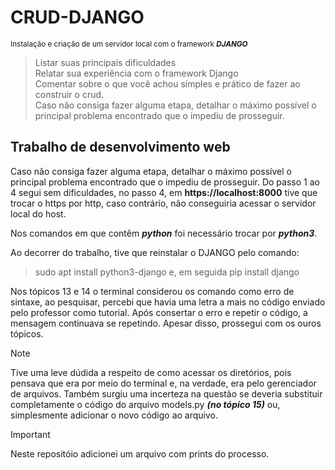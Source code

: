 # CRUD-DJANGO
<sup>Instalação e criação de um servidor local com o framework ***DJANGO***<sup>
>Listar suas principais dificuldades  
>Relatar sua experiência com o framework Django  
>Comentar sobre o que você achou simples e prático de fazer ao construir o crud.  
>Caso não consiga fazer alguma etapa, detalhar o máximo possível o principal problema encontrado que o impediu de prosseguir.    
>
## Trabalho de desenvolvimento web

Caso não consiga fazer alguma etapa, detalhar o máximo possível o principal problema encontrado que o impediu de prosseguir.
Do passo 1 ao 4 segui sem dificuldades, no passo 4, em **https://localhost:8000**
tive que trocar o https por http, caso contrário, não conseguiria acessar o servidor local do host.  
  
Nos comandos em que contêm ***python*** foi necessário trocar por ***python3***.

Ao decorrer do trabalho, tive que reinstalar o DJANGO pelo comando:
>sudo apt install python3-django
  e, em seguida
>pip install django
        
Nos tópicos 13 e 14 o terminal considerou os comando como erro de sintaxe, ao pesquisar, percebi que havia uma letra a mais no código enviado pelo professor como tutorial. Após consertar o erro e repetir o código, a mensagem continuava se repetindo. Apesar disso, prossegui com os ouros tópicos.
        
> [!NOTE]
> Tive uma leve dúdida a respeito de como acessar os diretórios, pois pensava que era por meio do terminal e, na verdade, era pelo gerenciador de arquivos. Também surgiu uma incerteza na questão se deveria substituir completamente o código do arquivo models.py ***(no tópico 15)*** ou, simplesmente adicionar o novo código ao arquivo.
        
> [!IMPORTANT]
> Neste repositóio adicionei um arquivo com prints do processo.


